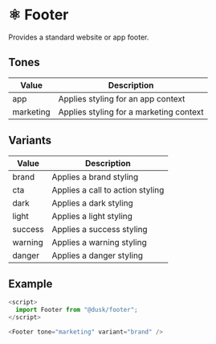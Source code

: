 # ⚛️ Footer

Provides a standard website or app footer.

## Tones

| Value     | Description                             |
| --------- | --------------------------------------- |
| app       | Applies styling for an app context      |
| marketing | Applies styling for a marketing context |

## Variants

| Value   | Description                      |
| ------- | -------------------------------- |
| brand   | Applies a brand styling          |
| cta     | Applies a call to action styling |
| dark    | Applies a dark styling           |
| light   | Applies a light styling          |
| success | Applies a success styling        |
| warning | Applies a warning styling        |
| danger  | Applies a danger styling         |

## Example

```js
<script>
  import Footer from "@dusk/footer";
</script>

<Footer tone="marketing" variant="brand" />
```
